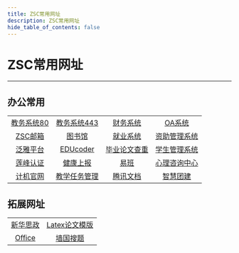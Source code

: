 ```yaml
---
title: ZSC常用网址
description: ZSC常用网址
hide_table_of_contents: false
---
```


# ZSC常用网址  

---

## 办公常用  
|||||
|    :---:    |    :----:   |    :----:   |    :----:   |
| [教务系统80](http://jwgln.zsc.edu.cn/jsxsd/) | [教务系统443](https://jwgln.zsc.edu.cn/jsxsd/) | [财务系统](http://172.16.20.1:8800/Main.aspx) | [OA系统](http://ekp.zsc.edu.cn:8080/) |
| [ZSC邮箱](https://qy.163.com/login) | [图书馆](http://lib.zsc.edu.cn/) | [就业系统](https://job.gdedu.gov.cn/school/#/login) | [资助管理系统](https://zzzh.gdedu.gov.cn/#) |
| [泛雅平台](http://zsc.fanya.chaoxing.com/portal) | [EDUcoder](https://zsxy.educoder.net/) | [毕业论文查重](http://vpcs.cqvip.com/organ/lib/xhsysu/?tdsourcetag=s_pcqq_aiomsg) | [学生管理系统](http://210.38.224.228/sms2/) |
| [莲峰认证](http://210.38.224.132:9088/) | [健康上报](http://srv.zsc.edu.cn/a/login) |  [易班](https://www.yiban.cn/login?go=https://q.yiban.cn/app/index/) | [心理咨询中心](http://www.iisworld.cn/dzkjdx/) |
| [计机官网](http://jsjxy.zsc.edu.cn/) | [教学任务管理](http://mbkh.zsc.edu.cn/) | [腾讯文档](https://docs.qq.com/) | [智慧团建](https://tuan.12355.net/bg/index.html)  |

## 拓展网址  
|||
|    :---:    |    :----:   |
| [新华思政](https://szpx.news.cn/user/login) | [Latex论文模版](https://cn.overleaf.com/latex/templates/zsc-sc-thesis/bvhhjhgvpjbx) |
| [Office](https://www.office.com/?auth=2) | [墙国搜题](http://www.syiban.com/) |  